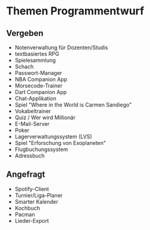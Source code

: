 # Themen Programmentwurf

## Vergeben

* Notenverwaltung für Dozenten/Studis
* textbasiertes RPG
* Spielesammlung
* Schach
* Passwort-Manager
* NBA Companion App
* Morsecode-Trainer
* Dart Companion App
* Chat-Applikation
* Spiel "Where in the World is Carmen Sandiego"
* Vokabeltrainer
* Quiz / Wer wird Millionär
* E-Mail-Server
* Poker
* Lagerverwaltungssystem (LVS)
* Spiel "Erforschung von Exoplaneten"
* Flugbuchungssystem
* Adressbuch

## Angefragt

* Spotify-Client
* Turnier/Liga-Planer
* Smarter Kalender
* Kochbuch
* Pacman
* Lieder-Export
